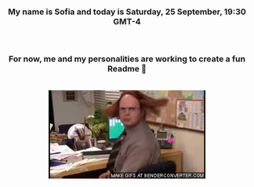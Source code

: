 


<div align="center">
<h3 >My name is Sofia and today is Saturday, 25 September, 19:30 GMT-4</h3><br>
<h3 >For now, me and my personalities are working to create a fun Readme 👋
</h3><br>
<img src='img/dwight.gif' alt='working...'/>
</div>
